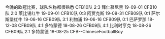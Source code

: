今晚的欧冠比赛，球队名称都很熟悉
CFB10队 2:3 拜仁慕尼黑 19-09-01
CFB10队 2:0 莱比锡红牛 19-09-01
CFB10队 0:3 阿贾克斯 19-08-31
CFB09队 0:1 萨尔斯堡红牛 19-06-16
CFB09队 3:1 利物浦 19-06-16
CFB09队 0:1 巴萨罗那 18-12-08
CFB09队 4:1 多特蒙德 18-08-26
CFB09队 4:1 比利时亨克 18-08-26
CFB09队 2:1 多特蒙德 18-08-25
CFB--ChineseFootballBoy